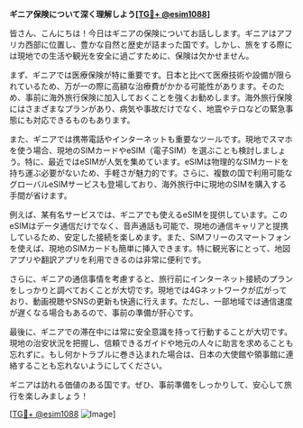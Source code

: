 **ギニア保険について深く理解しよう[[TG💪+ @esim1088](https://t.me/s/esim1088)]**

皆さん、こんにちは！今日はギニアの保険についてお話しします。ギニアはアフリカ西部に位置し、豊かな自然と歴史が詰まった国です。しかし、旅をする際には現地での生活や観光を安全に過ごすために、保険は欠かせません。

まず、ギニアでは医療保険が特に重要です。日本と比べて医療技術や設備が限られているため、万が一の際に高額な治療費がかかる可能性があります。そのため、事前に海外旅行保険に加入しておくことを強くお勧めします。海外旅行保険にはさまざまなプランがあり、病気や事故だけでなく、地震やテロなどの緊急事態にも対応できるものもあります。

また、ギニアでは携帯電話やインターネットも重要なツールです。現地でスマホを使う場合、現地のSIMカードやeSIM（電子SIM）を選ぶことも検討しましょう。特に、最近ではeSIMが人気を集めています。eSIMは物理的なSIMカードを持ち運ぶ必要がないため、手軽さが魅力的です。さらに、複数の国で利用可能なグローバルeSIMサービスも登場しており、海外旅行中に現地のSIMを購入する手間が省けます。

例えば、某有名サービスでは、ギニアでも使えるeSIMを提供しています。このeSIMはデータ通信だけでなく、音声通話も可能で、現地の通信キャリアと提携しているため、安定した接続を楽しめます。また、SIMフリーのスマートフォンを使えば、現地のSIMカードも簡単に挿入できます。特に観光客にとって、地図アプリや翻訳アプリを利用できるのは非常に便利です。

さらに、ギニアの通信事情を考慮すると、旅行前にインターネット接続のプランをしっかりと調べておくことが大切です。現地では4Gネットワークが広がっており、動画視聴やSNSの更新も快適に行えます。ただし、一部地域では通信速度が遅くなる場合もあるので、事前の準備が肝心です。

最後に、ギニアでの滞在中には常に安全意識を持って行動することが大切です。現地の治安状況を把握し、信頼できるガイドや地元の人々に助言を求めることも忘れずに。もし何かトラブルに巻き込まれた場合は、日本の大使館や領事館に連絡することも忘れないようにしてください。

ギニアは訪れる価値のある国です。ぜひ、事前準備をしっかりして、安心して旅行を楽しみましょう！

[[TG💪+ @esim1088](https://t.me/s/esim1088) ![Image](https://i.postimg.cc/Y0z9fWf4/image.png)]